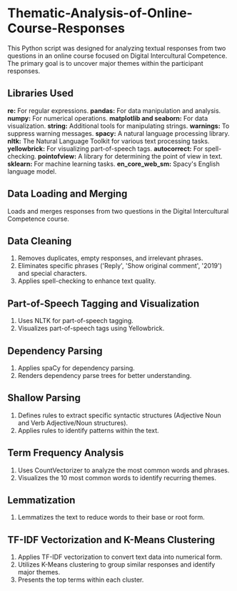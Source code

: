 # Thematic-Analysis-of-Online-Course-Responses
This Python script was designed for analyzing textual responses from two questions in an online course focused on Digital Intercultural Competence. The primary goal is to uncover major themes within the participant responses.

## Libraries Used
**re:** For regular expressions.
**pandas:** For data manipulation and analysis.
**numpy:** For numerical operations.
**matplotlib and seaborn:** For data visualization.
**string:** Additional tools for manipulating strings.
**warnings:** To suppress warning messages.
**spacy:** A natural language processing library.
**nltk:** The Natural Language Toolkit for various text processing tasks.
**yellowbrick:** For visualizing part-of-speech tags.
**autocorrect:** For spell-checking.
**pointofview:** A library for determining the point of view in text.
**sklearn:** For machine learning tasks.
**en_core_web_sm:** Spacy's English language model.

## Data Loading and Merging
Loads and merges responses from two questions in the Digital Intercultural Competence course.

## Data Cleaning
1. Removes duplicates, empty responses, and irrelevant phrases.
2. Eliminates specific phrases ('Reply', 'Show original comment', '2019') and special characters.
3. Applies spell-checking to enhance text quality.

## Part-of-Speech Tagging and Visualization
1. Uses NLTK for part-of-speech tagging.
2. Visualizes part-of-speech tags using Yellowbrick.

## Dependency Parsing
1. Applies spaCy for dependency parsing.
2. Renders dependency parse trees for better understanding.

## Shallow Parsing
1. Defines rules to extract specific syntactic structures (Adjective Noun and Verb Adjective/Noun structures).
2. Applies rules to identify patterns within the text.

## Term Frequency Analysis
1. Uses CountVectorizer to analyze the most common words and phrases.
2. Visualizes the 10 most common words to identify recurring themes.

## Lemmatization
1. Lemmatizes the text to reduce words to their base or root form.

## TF-IDF Vectorization and K-Means Clustering
1. Applies TF-IDF vectorization to convert text data into numerical form.
2. Utilizes K-Means clustering to group similar responses and identify major themes.
3. Presents the top terms within each cluster.
